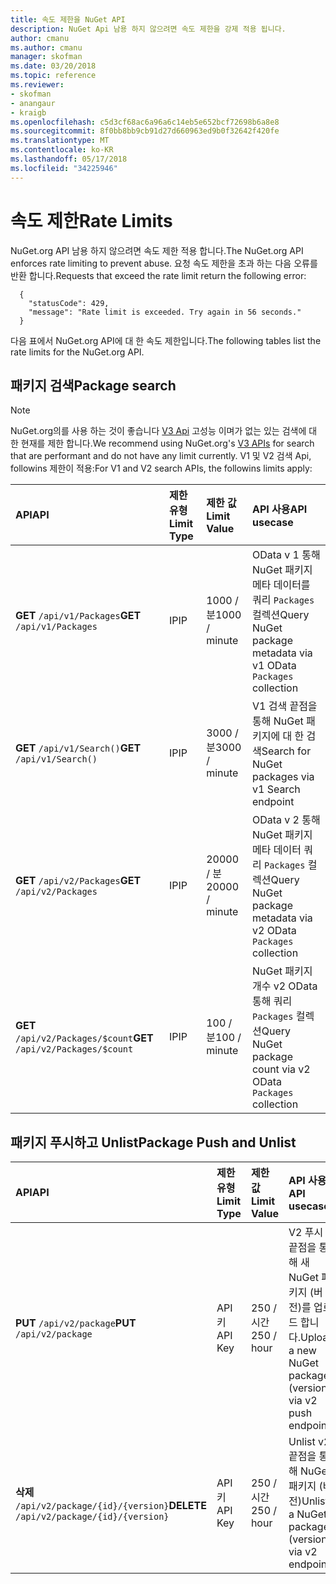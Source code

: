 ```yaml
---
title: 속도 제한을 NuGet API
description: NuGet Api 남용 하지 않으려면 속도 제한을 강제 적용 됩니다.
author: cmanu
ms.author: cmanu
manager: skofman
ms.date: 03/20/2018
ms.topic: reference
ms.reviewer:
- skofman
- anangaur
- kraigb
ms.openlocfilehash: c5d3cf68ac6a96a6c14eb5e652bcf72698b6a8e8
ms.sourcegitcommit: 8f0bb8bb9cb91d27d660963ed9b0f32642f420fe
ms.translationtype: MT
ms.contentlocale: ko-KR
ms.lasthandoff: 05/17/2018
ms.locfileid: "34225946"
---
```

# <a name="rate-limits"></a><span data-ttu-id="8ed60-103">속도 제한</span><span class="sxs-lookup"><span data-stu-id="8ed60-103">Rate Limits</span></span>

<span data-ttu-id="8ed60-104">NuGet.org API 남용 하지 않으려면 속도 제한 적용 합니다.</span><span class="sxs-lookup"><span data-stu-id="8ed60-104">The NuGet.org API enforces rate limiting to prevent abuse.</span></span> <span data-ttu-id="8ed60-105">요청 속도 제한을 초과 하는 다음 오류를 반환 합니다.</span><span class="sxs-lookup"><span data-stu-id="8ed60-105">Requests that exceed the rate limit return the following error:</span></span> 

  ~~~
    {
      "statusCode": 429,
      "message": "Rate limit is exceeded. Try again in 56 seconds."
    }
  ~~~

<span data-ttu-id="8ed60-106">다음 표에서 NuGet.org API에 대 한 속도 제한입니다.</span><span class="sxs-lookup"><span data-stu-id="8ed60-106">The following tables list the rate limits for the NuGet.org API.</span></span>

## <a name="package-search"></a><span data-ttu-id="8ed60-107">패키지 검색</span><span class="sxs-lookup"><span data-stu-id="8ed60-107">Package search</span></span>

> [!Note]
> <span data-ttu-id="8ed60-108">NuGet.org의를 사용 하는 것이 좋습니다 [V3 Api](https://docs.microsoft.com/nuget/api/search-query-service-resource) 고성능 이며가 없는 있는 검색에 대 한 현재를 제한 합니다.</span><span class="sxs-lookup"><span data-stu-id="8ed60-108">We recommend using NuGet.org's [V3 APIs](https://docs.microsoft.com/nuget/api/search-query-service-resource) for search that are performant and do not have any limit currently.</span></span> <span data-ttu-id="8ed60-109">V1 및 V2 검색 Api, followins 제한이 적용:</span><span class="sxs-lookup"><span data-stu-id="8ed60-109">For V1 and V2 search APIs, the followins limits apply:</span></span>


| <span data-ttu-id="8ed60-110">API</span><span class="sxs-lookup"><span data-stu-id="8ed60-110">API</span></span> | <span data-ttu-id="8ed60-111">제한 유형</span><span class="sxs-lookup"><span data-stu-id="8ed60-111">Limit Type</span></span> | <span data-ttu-id="8ed60-112">제한 값</span><span class="sxs-lookup"><span data-stu-id="8ed60-112">Limit Value</span></span> | <span data-ttu-id="8ed60-113">API 사용</span><span class="sxs-lookup"><span data-stu-id="8ed60-113">API usecase</span></span> |
|:---|:---|:---|:---|
<span data-ttu-id="8ed60-114">**GET** `/api/v1/Packages`</span><span class="sxs-lookup"><span data-stu-id="8ed60-114">**GET** `/api/v1/Packages`</span></span> | <span data-ttu-id="8ed60-115">IP</span><span class="sxs-lookup"><span data-stu-id="8ed60-115">IP</span></span> | <span data-ttu-id="8ed60-116">1000 / 분</span><span class="sxs-lookup"><span data-stu-id="8ed60-116">1000 / minute</span></span> | <span data-ttu-id="8ed60-117">OData v 1 통해 NuGet 패키지 메타 데이터를 쿼리 `Packages` 컬렉션</span><span class="sxs-lookup"><span data-stu-id="8ed60-117">Query NuGet package metadata via v1 OData `Packages` collection</span></span> |
<span data-ttu-id="8ed60-118">**GET** `/api/v1/Search()`</span><span class="sxs-lookup"><span data-stu-id="8ed60-118">**GET** `/api/v1/Search()`</span></span> | <span data-ttu-id="8ed60-119">IP</span><span class="sxs-lookup"><span data-stu-id="8ed60-119">IP</span></span> | <span data-ttu-id="8ed60-120">3000 / 분</span><span class="sxs-lookup"><span data-stu-id="8ed60-120">3000 / minute</span></span> | <span data-ttu-id="8ed60-121">V1 검색 끝점을 통해 NuGet 패키지에 대 한 검색</span><span class="sxs-lookup"><span data-stu-id="8ed60-121">Search for NuGet packages via v1 Search endpoint</span></span> | 
<span data-ttu-id="8ed60-122">**GET** `/api/v2/Packages`</span><span class="sxs-lookup"><span data-stu-id="8ed60-122">**GET** `/api/v2/Packages`</span></span> | <span data-ttu-id="8ed60-123">IP</span><span class="sxs-lookup"><span data-stu-id="8ed60-123">IP</span></span> | <span data-ttu-id="8ed60-124">20000 / 분</span><span class="sxs-lookup"><span data-stu-id="8ed60-124">20000 / minute</span></span> | <span data-ttu-id="8ed60-125">OData v 2 통해 NuGet 패키지 메타 데이터 쿼리 `Packages` 컬렉션</span><span class="sxs-lookup"><span data-stu-id="8ed60-125">Query NuGet package metadata via v2 OData `Packages` collection</span></span> | 
<span data-ttu-id="8ed60-126">**GET** `/api/v2/Packages/$count`</span><span class="sxs-lookup"><span data-stu-id="8ed60-126">**GET** `/api/v2/Packages/$count`</span></span> | <span data-ttu-id="8ed60-127">IP</span><span class="sxs-lookup"><span data-stu-id="8ed60-127">IP</span></span> | <span data-ttu-id="8ed60-128">100 / 분</span><span class="sxs-lookup"><span data-stu-id="8ed60-128">100 / minute</span></span> | <span data-ttu-id="8ed60-129">NuGet 패키지 개수 v2 OData 통해 쿼리 `Packages` 컬렉션</span><span class="sxs-lookup"><span data-stu-id="8ed60-129">Query NuGet package count via v2 OData `Packages` collection</span></span> | 

## <a name="package-push-and-unlist"></a><span data-ttu-id="8ed60-130">패키지 푸시하고 Unlist</span><span class="sxs-lookup"><span data-stu-id="8ed60-130">Package Push and Unlist</span></span>

| <span data-ttu-id="8ed60-131">API</span><span class="sxs-lookup"><span data-stu-id="8ed60-131">API</span></span> | <span data-ttu-id="8ed60-132">제한 유형</span><span class="sxs-lookup"><span data-stu-id="8ed60-132">Limit Type</span></span> | <span data-ttu-id="8ed60-133">제한 값</span><span class="sxs-lookup"><span data-stu-id="8ed60-133">Limit Value</span></span> | <span data-ttu-id="8ed60-134">API 사용</span><span class="sxs-lookup"><span data-stu-id="8ed60-134">API usecase</span></span> | 
|:---|:---|:---|:--- |
<span data-ttu-id="8ed60-135">**PUT** `/api/v2/package`</span><span class="sxs-lookup"><span data-stu-id="8ed60-135">**PUT** `/api/v2/package`</span></span> | <span data-ttu-id="8ed60-136">API 키</span><span class="sxs-lookup"><span data-stu-id="8ed60-136">API Key</span></span> | <span data-ttu-id="8ed60-137">250 / 시간</span><span class="sxs-lookup"><span data-stu-id="8ed60-137">250 / hour</span></span> | <span data-ttu-id="8ed60-138">V2 푸시 끝점을 통해 새 NuGet 패키지 (버전)를 업로드 합니다.</span><span class="sxs-lookup"><span data-stu-id="8ed60-138">Upload a new NuGet package (version) via v2 push endpoint</span></span> 
<span data-ttu-id="8ed60-139">**삭제** `/api/v2/package/{id}/{version}`</span><span class="sxs-lookup"><span data-stu-id="8ed60-139">**DELETE** `/api/v2/package/{id}/{version}`</span></span> | <span data-ttu-id="8ed60-140">API 키</span><span class="sxs-lookup"><span data-stu-id="8ed60-140">API Key</span></span> | <span data-ttu-id="8ed60-141">250 / 시간</span><span class="sxs-lookup"><span data-stu-id="8ed60-141">250 / hour</span></span> | <span data-ttu-id="8ed60-142">Unlist v2 끝점을 통해 NuGet 패키지 (버전)</span><span class="sxs-lookup"><span data-stu-id="8ed60-142">Unlist a NuGet package (version) via v2 endpoint</span></span> 
